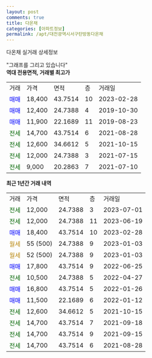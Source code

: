 ```yaml
---
layout: post
comments: true
title: 다온채
categories: [아파트정보]
permalink: /apt/대전광역시서구탄방동다온채
---
```


다온채 실거래 상세정보

<script type="text/javascript">
  google.charts.load('current', {'packages':['line', 'corechart']});
  google.charts.setOnLoadCallback(drawChart);

  function drawChart() {
    var data = new google.visualization.DataTable();
    data.addColumn('date', '거래일');
    data.addColumn('number', "매매");
    data.addColumn('number', "전세");
    data.addColumn('number', "전매");

    data.addRows([[new Date(Date.parse("2023-07-01")), null, 12000, null], [new Date(Date.parse("2023-06-19")), null, 12000, null], [new Date(Date.parse("2023-02-28")), 18400, null, null], [new Date(Date.parse("2023-01-03")), null, null, null], [new Date(Date.parse("2023-01-03")), null, null, null], [new Date(Date.parse("2022-06-25")), 17800, null, null], [new Date(Date.parse("2022-04-27")), null, 10500, null], [new Date(Date.parse("2022-01-26")), 16800, null, null], [new Date(Date.parse("2022-01-12")), 11500, null, null], [new Date(Date.parse("2021-10-15")), null, 12600, null], [new Date(Date.parse("2021-09-18")), null, 14700, null], [new Date(Date.parse("2021-09-15")), null, 14700, null], [new Date(Date.parse("2021-08-28")), null, 14700, null]]);

    var options = {
      hAxis: {
        format: 'yyyy/MM/dd'
      },    
      lineWidth: 0,
      pointsVisible: true,    
      title: '최근 1년간 유형별 실거래가 분포',
      legend: { position: 'bottom' }
    };

    var formatter = new google.visualization.NumberFormat({pattern:'###,###'} );
    formatter.format(data, 1);
    formatter.format(data, 2);
    
    setTimeout(function() {
        var chart = new google.visualization.LineChart(document.getElementById('columnchart_material'));
        chart.draw(data, (options));
        document.getElementById('loading').style.display = 'none';
    }, 200);
  }
</script>


<div id="loading" style="z-index:20; display: block; margin-left: 0px">"그래프를 그리고 있습니다"</div>
<div id="columnchart_material" style="width: 95%; margin-left: 0px; display: block"></div>
<!-- contents start -->
<b>역대 전용면적, 거래별 최고가</b>
<table class="sortable">
    <tr>
      <td>거래</td>
      <td>가격</td>
      <td>면적</td>
      <td>층</td>
      <td>거래일</td>
    </tr>
        <tr>
          <td><a style="color: blue">매매</a></td>
          <td>18,400</td>
          <td>43.7514</td>
          <td>10</td>
          <td>2023-02-28</td>
        </tr>            <tr>
          <td><a style="color: blue">매매</a></td>
          <td>12,400</td>
          <td>24.7388</td>
          <td>4</td>
          <td>2019-10-30</td>
        </tr>            <tr>
          <td><a style="color: blue">매매</a></td>
          <td>11,900</td>
          <td>22.1689</td>
          <td>11</td>
          <td>2019-08-23</td>
        </tr>        
        <tr>
              <td><a style="color: darkgreen">전세</a></td>
              <td>14,700</td>
              <td>43.7514</td>
              <td>6</td>
              <td>2021-08-28</td>
            </tr>            <tr>
              <td><a style="color: darkgreen">전세</a></td>
              <td>12,600</td>
              <td>34.6612</td>
              <td>5</td>
              <td>2021-10-15</td>
            </tr>            <tr>
              <td><a style="color: darkgreen">전세</a></td>
              <td>12,000</td>
              <td>24.7388</td>
              <td>3</td>
              <td>2021-07-15</td>
            </tr>            <tr>
              <td><a style="color: darkgreen">전세</a></td>
              <td>9,000</td>
              <td>20.2863</td>
              <td>7</td>
              <td>2021-07-10</td>
            </tr>        
    
</table>

<b>최근 1년간 거래 내역</b>

<table class="sortable">
    <tr>
      <td>거래</td>
      <td>가격</td>
      <td>면적</td>
      <td>층</td>
      <td>거래일</td>
    </tr>
    <tr>
      <td><a style="color: darkgreen">전세</a></td>
      <td>12,000</td>
      <td>24.7388</td>
      <td>3</td>
      <td>2023-07-01</td>
    </tr>          <tr>
      <td><a style="color: darkgreen">전세</a></td>
      <td>12,000</td>
      <td>24.7388</td>
      <td>11</td>
      <td>2023-06-19</td>
    </tr>          <tr>
      <td><a style="color: blue">매매</a></td>
      <td>18,400</td>
      <td>43.7514</td>
      <td>10</td>
      <td>2023-02-28</td>
    </tr>          <tr>
      <td><a style="color: darkgoldenrod">월세</a></td>
      <td>55 (500)</td>
      <td>24.7388</td>
      <td>9</td>
      <td>2023-01-03</td>
    </tr>          <tr>
      <td><a style="color: darkgoldenrod">월세</a></td>
      <td>52 (500)</td>
      <td>24.7388</td>
      <td>9</td>
      <td>2023-01-03</td>
    </tr>          <tr>
      <td><a style="color: blue">매매</a></td>
      <td>17,800</td>
      <td>43.7514</td>
      <td>9</td>
      <td>2022-06-25</td>
    </tr>          <tr>
      <td><a style="color: darkgreen">전세</a></td>
      <td>10,500</td>
      <td>24.7388</td>
      <td>5</td>
      <td>2022-04-27</td>
    </tr>          <tr>
      <td><a style="color: blue">매매</a></td>
      <td>16,800</td>
      <td>43.7514</td>
      <td>5</td>
      <td>2022-01-26</td>
    </tr>          <tr>
      <td><a style="color: blue">매매</a></td>
      <td>11,500</td>
      <td>22.1689</td>
      <td>6</td>
      <td>2022-01-12</td>
    </tr>          <tr>
      <td><a style="color: darkgreen">전세</a></td>
      <td>12,600</td>
      <td>34.6612</td>
      <td>5</td>
      <td>2021-10-15</td>
    </tr>          <tr>
      <td><a style="color: darkgreen">전세</a></td>
      <td>14,700</td>
      <td>43.7514</td>
      <td>7</td>
      <td>2021-09-18</td>
    </tr>          <tr>
      <td><a style="color: darkgreen">전세</a></td>
      <td>14,700</td>
      <td>43.7514</td>
      <td>9</td>
      <td>2021-09-15</td>
    </tr>          <tr>
      <td><a style="color: darkgreen">전세</a></td>
      <td>14,700</td>
      <td>43.7514</td>
      <td>6</td>
      <td>2021-08-28</td>
    </tr>      </table>
<!-- contents end -->    

